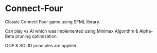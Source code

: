 # Connect-Four
Classic Connect Four game using SFML library.

Can play vs AI which was implemented using Minimax Algorithm & Alpha-Beta pruning optimization.

OOP & SOLID principles are applied.
